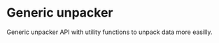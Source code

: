 # Generic unpacker

Generic unpacker API with utility functions to unpack data more easilly.

```{autodoxygenfile} cp_unpack.h
```
